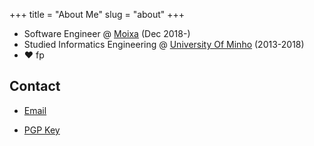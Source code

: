 +++
title = "About Me"
slug = "about"
+++

* Software Engineer @ [Moixa](https://www.moixa.com) (Dec 2018-)
* Studied Informatics Engineering @ [University Of Minho](https://www.uminho.pt/en) (2013-2018)
* ❤️ fp

## Contact

* [Email](mailto:jbernardoddc@gmail.com) 

* [PGP Key](https://keybase.io/bernas/pgp_keys.asc?fingerprint=1b015dfef4b5756ae299463a7b024b2d124bf2dc)

